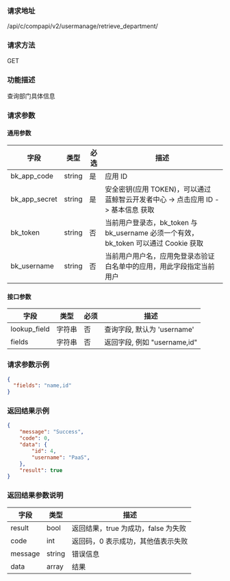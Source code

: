 
### 请求地址

/api/c/compapi/v2/usermanage/retrieve_department/



### 请求方法

GET


### 功能描述

查询部门具体信息

### 请求参数


#### 通用参数

| 字段 | 类型 | 必选 |  描述 |
|-----------|------------|--------|------------|
| bk_app_code  |  string    | 是 | 应用 ID     |
| bk_app_secret|  string    | 是 | 安全密钥(应用 TOKEN)，可以通过 蓝鲸智云开发者中心 -&gt; 点击应用 ID -&gt; 基本信息 获取 |
| bk_token     |  string    | 否 | 当前用户登录态，bk_token 与 bk_username 必须一个有效，bk_token 可以通过 Cookie 获取 |
| bk_username  |  string    | 否 | 当前用户用户名，应用免登录态验证白名单中的应用，用此字段指定当前用户 |


#### 接口参数

| 字段      |  类型      | 必须   |  描述      |
|-----------|------------|--------|------------|
| lookup_field | 字符串 | 否 | 查询字段, 默认为 'username'|
| fields | 字符串 | 否 | 返回字段, 例如 "username,id" |


### 请求参数示例 

``` json
{
  "fields": "name,id"
}
```

### 返回结果示例 
```json
{
    "message": "Success",
    "code": 0,
    "data": {
        "id": 4,
        "username": "PaaS",
    },
    "result": true
}
```

### 返回结果参数说明

| 字段      | 类型     | 描述      |
|-----------|-----------|-----------|
|result| bool | 返回结果，true 为成功，false 为失败 |
|code|int|返回码，0 表示成功，其他值表示失败|
|message|string|错误信息|
|data| array| 结果 |